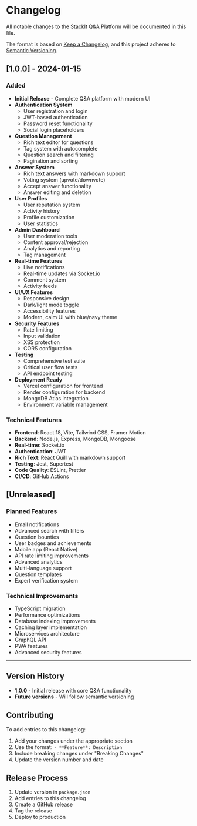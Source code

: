# Changelog

All notable changes to the StackIt Q&A Platform will be documented in this file.

The format is based on [Keep a Changelog](https://keepachangelog.com/en/1.0.0/),
and this project adheres to [Semantic Versioning](https://semver.org/spec/v2.0.0.html).

## [1.0.0] - 2024-01-15

### Added
- **Initial Release** - Complete Q&A platform with modern UI
- **Authentication System**
  - User registration and login
  - JWT-based authentication
  - Password reset functionality
  - Social login placeholders
- **Question Management**
  - Rich text editor for questions
  - Tag system with autocomplete
  - Question search and filtering
  - Pagination and sorting
- **Answer System**
  - Rich text answers with markdown support
  - Voting system (upvote/downvote)
  - Accept answer functionality
  - Answer editing and deletion
- **User Profiles**
  - User reputation system
  - Activity history
  - Profile customization
  - User statistics
- **Admin Dashboard**
  - User moderation tools
  - Content approval/rejection
  - Analytics and reporting
  - Tag management
- **Real-time Features**
  - Live notifications
  - Real-time updates via Socket.io
  - Comment system
  - Activity feeds
- **UI/UX Features**
  - Responsive design
  - Dark/light mode toggle
  - Accessibility features
  - Modern, calm UI with blue/navy theme
- **Security Features**
  - Rate limiting
  - Input validation
  - XSS protection
  - CORS configuration
- **Testing**
  - Comprehensive test suite
  - Critical user flow tests
  - API endpoint testing
- **Deployment Ready**
  - Vercel configuration for frontend
  - Render configuration for backend
  - MongoDB Atlas integration
  - Environment variable management

### Technical Features
- **Frontend**: React 18, Vite, Tailwind CSS, Framer Motion
- **Backend**: Node.js, Express, MongoDB, Mongoose
- **Real-time**: Socket.io
- **Authentication**: JWT
- **Rich Text**: React Quill with markdown support
- **Testing**: Jest, Supertest
- **Code Quality**: ESLint, Prettier
- **CI/CD**: GitHub Actions

## [Unreleased]

### Planned Features
- Email notifications
- Advanced search with filters
- Question bounties
- User badges and achievements
- Mobile app (React Native)
- API rate limiting improvements
- Advanced analytics
- Multi-language support
- Question templates
- Expert verification system

### Technical Improvements
- TypeScript migration
- Performance optimizations
- Database indexing improvements
- Caching layer implementation
- Microservices architecture
- GraphQL API
- PWA features
- Advanced security features

---

## Version History

- **1.0.0** - Initial release with core Q&A functionality
- **Future versions** - Will follow semantic versioning

## Contributing

To add entries to this changelog:
1. Add your changes under the appropriate section
2. Use the format: `- **Feature**: Description`
3. Include breaking changes under "Breaking Changes"
4. Update the version number and date

## Release Process

1. Update version in `package.json`
2. Add entries to this changelog
3. Create a GitHub release
4. Tag the release
5. Deploy to production 